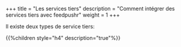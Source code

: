 +++
title = "Les services tiers"
description = "Comment intégrer des services tiers avec feedpushr"
weight = 1
+++

Il existe deux types de service tiers:

{{%children style="h4" description="true"%}}
